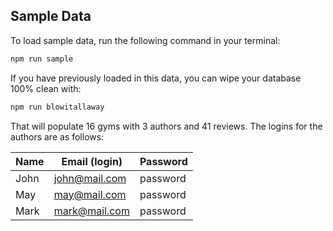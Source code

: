 
## Sample Data

To load sample data, run the following command in your terminal:

```bash
npm run sample
```

If you have previously loaded in this data, you can wipe your database 100% clean with:

```bash
npm run blowitallaway
```

That will populate 16 gyms with 3 authors and 41 reviews. The logins for the authors are as follows:

|Name|Email (login)|Password|
|---|---|---|
|John|john@mail.com|password|
|May|may@mail.com|password|
|Mark|mark@mail.com|password|


